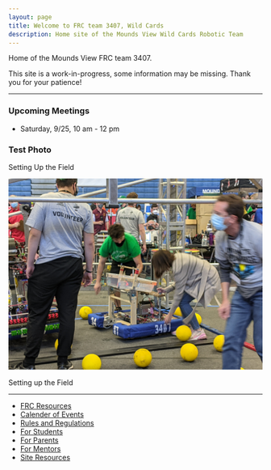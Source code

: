```yaml
---
layout: page
title: Welcome to FRC team 3407, Wild Cards
description: Home site of the Mounds View Wild Cards Robotic Team
---
```


Home of the Mounds View FRC team 3407. 

This site is a work-in-progress, some information may be missing.  Thank you for your patience!

---

### Upcoming Meetings
- Saturday, 9/25, 10 am - 12 pm

### Test Photo

Setting Up the Field

![Setting up in the field](assets/images/MRI2020/MRI202_SettingUp.jpg)

Setting up the Field


---
- [FRC Resources](pages/firstoverview.html)
- [Calender of Events](pages/calender.html)
- [Rules and Regulations](pages/rules.html)
- [For Students](pages/studentresources.html)
- [For Parents](pages/parentresources.html)
- [For Mentors](pages/mentorresources.html)
- [Site Resources](pages/siteresources.html)